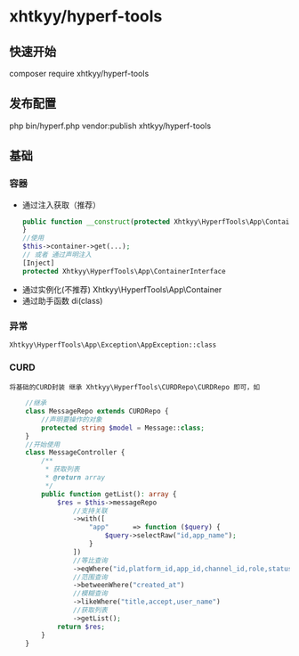 # xhtkyy/hyperf-tools

## 快速开始

composer require xhtkyy/hyperf-tools

## 发布配置

php bin/hyperf.php vendor:publish xhtkyy/hyperf-tools

## 基础

### 容器
 - 通过注入获取（推荐）
    ```php
   public function __construct(protected Xhtkyy\HyperfTools\App\ContainerInterface $container) {
    }
   //使用
   $this->container->get(...);
   // 或者 通过声明注入
   [Inject]
   protected Xhtkyy\HyperfTools\App\ContainerInterface
   ```
 - 通过实例化(不推荐)
   Xhtkyy\HyperfTools\App\Container
 - 通过助手函数
   di(class)
### 异常
    Xhtkyy\HyperfTools\App\Exception\AppException::class
### CURD
    将基础的CURD封装 继承 Xhtkyy\HyperfTools\CURDRepo\CURDRepo 即可，如
```php
    //继承
    class MessageRepo extends CURDRepo {
        //声明要操作的对象
        protected string $model = Message::class;
    }
    //开始使用
    class MessageController {
        /**
         * 获取列表
         * @return array
         */
        public function getList(): array {
            $res = $this->messageRepo
                //支持关联
                ->with([
                    "app"      => function ($query) {
                        $query->selectRaw("id,app_name");
                    }
                ])
                //等比查询
                ->eqWhere("id,platform_id,app_id,channel_id,role,status,task_id") //要查询的字段 已经处理判断 请求对象中是否存在
                //范围查询
                ->betweenWhere("created_at")
                //模糊查询
                ->likeWhere("title,accept,user_name")
                //获取列表
                ->getList();
            return $res;
        }
    }
```
    